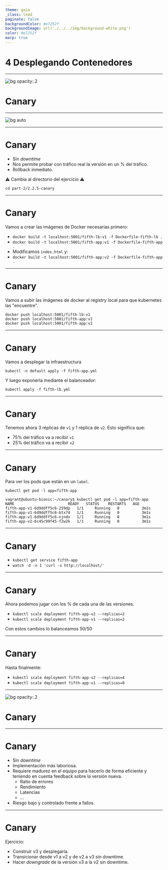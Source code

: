 ```yaml
---
theme: gaia
_class: lead
paginate: false
backgroundColor: #e7252f
backgroundImage: url('./../../img/background-white.png')
color: #e7252f
marp: true
---
```

<!-- _backgroundImage: url('./../../img/background-red.png') -->
<!-- _color: white -->

# 4 Desplegando Contenedores

---
![bg opacity:.2](https://media1.tenor.com/images/6c558a6366d2967e6de4ad294c3c4b7f/tenor.gif)
# Canary

---
![bg auto](https://www.tigera.io/wp-content/uploads/2018/12/canary-deployment-74d9ceb259a7b87beb0b5fc3af0e3788-e9535-1.png)

---
# Canary

- Sin _downtime_
- Nos permite probar con tráfico real la versión en un % del tráfico.
- Rollback inmediato.

:warning: Cambia al directorio del ejercicio :warning:
```
cd part-2/2.2.5-canary
```

---
# Canary

Vamos a crear las imágenes de Docker necesarias primero:

- `docker build -t localhost:5001/fifth-lb:v1 -f Dockerfile-fifth-lb .`
- `docker build -t localhost:5001/fifth-app:v1 -f Dockerfile-fifth-app .`
- Modificamos `index.html` y:
- `docker build -t localhost:5001/fifth-app:v2 -f Dockerfile-fifth-app .`

---
# Canary


Vamos a subir las imágenes de docker al registry local para que kubernetes las "encuentre".

```
docker push localhost:5001/fifth-lb:v1
docker push localhost:5001/fifth-app:v1
docker push localhost:5001/fifth-app:v2
```

---
# Canary

Vamos a desplegar la infraestructura

`kubectl -n default apply -f fifth-app.yml`

Y luego exponerla mediante el balanceador:

`kubectl apply -f fifth-lb.yml`

---

# Canary

Tenemos ahora 3 réplicas de `v1` y 1 réplica de `v2`. Esto significa que:
- 75% del tráfico va a recibir `v1`
- 25% del tráfico va a recibir `v2`

---
# Canary

Para ver los pods que están en un `label`.

`kubectl get pod -l app=fifth-app`

```
vagrant@ubuntu-bionic:~/canary$ kubectl get pod -l app=fifth-app
NAME                        READY   STATUS    RESTARTS   AGE
fifth-app-v1-6d9ddff5c6-259dp   1/1     Running   0          3m1s
fifth-app-v1-6d9ddff5c6-btx74   1/1     Running   0          3m1s
fifth-app-v1-6d9ddff5c6-njndx   1/1     Running   0          3m1s
fifth-app-v2-6c45c99f45-f2w2k   1/1     Running   0          3m1s
```

---
# Canary
- `kubectl get service fifth-app`
- `watch -d -n 1 'curl -s http://localhost/'`

---
# Canary

Ahora podemos jugar con los % de cada una de las versiones.

- `kubectl scale deployment fifth-app-v2 --replicas=2`
- `kubectl scale deployment fifth-app-v1 --replicas=2`

Con estos cambios lo balanceamos 50/50

---
# Canary

Hasta finalmente:

- `kubectl scale deployment fifth-app-v2 --replicas=4`
- `kubectl scale deployment fifth-app-v1 --replicas=0`

---
![bg opacity:.2](https://imagenes.20minutos.es/files/image_656_370/uploads/imagenes/2019/05/21/957237.jpg)
# Canary

---
# Canary
- Sin _downtime_
- Implementación más laboriosa.
- Requiere madurez en el equipo para hacerlo de forma eficiente y teniendo en cuenta feedback sobre la versión nueva.
    - Ratio de errores
    - Rendimiento
    - Latencias
    - ...
- Riesgo bajo y controlado frente a fallos.

---
# Canary

Ejercicio:

- Construir v3 y desplegarla.
- Transicionar desde v1 a v2 y de v2 a v3 sin downtime.
- Hacer _downgrade_ de la versión v3 a la v2 sin downtime.
